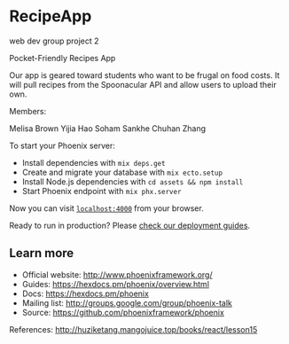 # RecipeApp
web dev group project 2

Pocket-Friendly Recipes App

Our app is geared toward students who want to be frugal on food costs. It will
pull recipes from the Spoonacular API and allow users to upload their own.

Members:

Melisa Brown
Yijia Hao
Soham Sankhe
Chuhan Zhang

To start your Phoenix server:

  * Install dependencies with `mix deps.get`
  * Create and migrate your database with `mix ecto.setup`
  * Install Node.js dependencies with `cd assets && npm install`
  * Start Phoenix endpoint with `mix phx.server`

Now you can visit [`localhost:4000`](http://localhost:4000) from your browser.

Ready to run in production? Please [check our deployment guides](https://hexdocs.pm/phoenix/deployment.html).

## Learn more

  * Official website: http://www.phoenixframework.org/
  * Guides: https://hexdocs.pm/phoenix/overview.html
  * Docs: https://hexdocs.pm/phoenix
  * Mailing list: http://groups.google.com/group/phoenix-talk
  * Source: https://github.com/phoenixframework/phoenix

References: http://huziketang.mangojuice.top/books/react/lesson15
